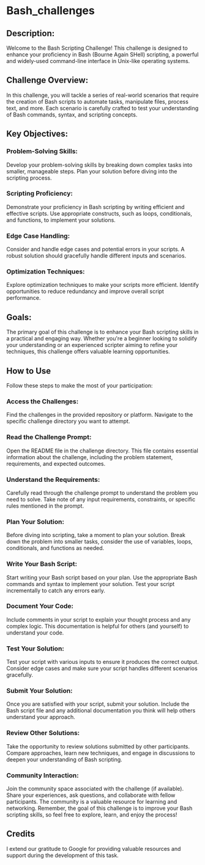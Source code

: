 # Bash_challenges
## Description: 

Welcome to the Bash Scripting Challenge! This challenge is designed to enhance your proficiency in Bash (Bourne Again SHell) scripting, a powerful and widely-used command-line interface in Unix-like operating systems.

## Challenge Overview:

In this challenge, you will tackle a series of real-world scenarios that require the creation of Bash scripts to automate tasks, manipulate files, process text, and more. Each scenario is carefully crafted to test your understanding of Bash commands, syntax, and scripting concepts.

## Key Objectives:

### Problem-Solving Skills:

Develop your problem-solving skills by breaking down complex tasks into smaller, manageable steps. Plan your solution before diving into the scripting process.

### Scripting Proficiency:

Demonstrate your proficiency in Bash scripting by writing efficient and effective scripts. Use appropriate constructs, such as loops, conditionals, and functions, to implement your solutions.

### Edge Case Handling:

Consider and handle edge cases and potential errors in your scripts. A robust solution should gracefully handle different inputs and scenarios.

### Optimization Techniques:

Explore optimization techniques to make your scripts more efficient. Identify opportunities to reduce redundancy and improve overall script performance.

## Goals:

The primary goal of this challenge is to enhance your Bash scripting skills in a practical and engaging way. Whether you're a beginner looking to solidify your understanding or an experienced scripter aiming to refine your techniques, this challenge offers valuable learning opportunities.

## How to Use 

Follow these steps to make the most of your participation:

### Access the Challenges:

Find the challenges in the provided repository or platform. Navigate to the specific challenge directory you want to attempt.

### Read the Challenge Prompt:

Open the README file in the challenge directory. This file contains essential information about the challenge, including the problem statement, requirements, and expected outcomes.

### Understand the Requirements:

Carefully read through the challenge prompt to understand the problem you need to solve. Take note of any input requirements, constraints, or specific rules mentioned in the prompt.

### Plan Your Solution:

Before diving into scripting, take a moment to plan your solution. Break down the problem into smaller tasks, consider the use of variables, loops, conditionals, and functions as needed.

### Write Your Bash Script:

Start writing your Bash script based on your plan. Use the appropriate Bash commands and syntax to implement your solution. Test your script incrementally to catch any errors early.

### Document Your Code:

Include comments in your script to explain your thought process and any complex logic. This documentation is helpful for others (and yourself) to understand your code.

### Test Your Solution:

Test your script with various inputs to ensure it produces the correct output. Consider edge cases and make sure your script handles different scenarios gracefully.

### Submit Your Solution:

Once you are satisfied with your script, submit your solution. Include the Bash script file and any additional documentation you think will help others understand your approach.

### Review Other Solutions:

Take the opportunity to review solutions submitted by other participants. Compare approaches, learn new techniques, and engage in discussions to deepen your understanding of Bash scripting.

### Community Interaction:

Join the community space associated with the challenge (if available). Share your experiences, ask questions, and collaborate with fellow participants. The community is a valuable resource for learning and networking.
Remember, the goal of this challenge is to improve your Bash scripting skills, so feel free to explore, learn, and enjoy the process!

## Credits

I extend our gratitude to Google for providing valuable resources and support during the development of this task.
